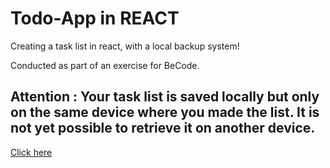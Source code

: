 # Todo-App in REACT

Creating a task list in react, with a local backup system!

Conducted as part of an exercise for BeCode.

## Attention : Your task list is saved locally but only on the same device where you made the list. It is not yet possible to retrieve it on another device.

[Click here](https://todo-app-react-brown-sigma.vercel.app/)
